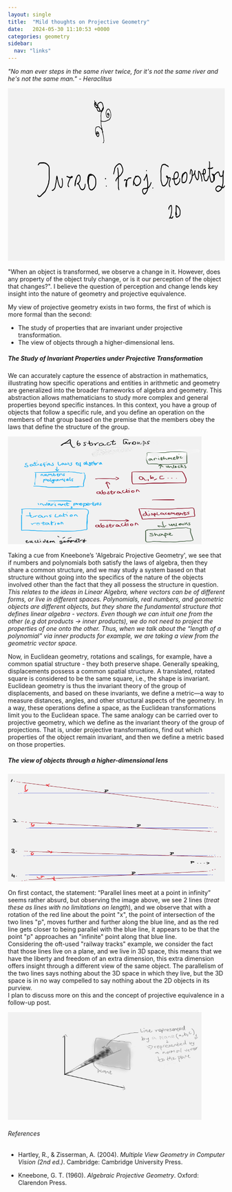 ```yaml
---
layout: single
title:  "Mild thoughts on Projective Geometry"
date:   2024-05-30 11:10:53 +0000
categories: geometry
sidebar:
  nav: "links"
---
```


*"No man ever steps in the same river twice, for it's not the same river and he's not the same man." - Heraclitus*

<img src="/title_proj_geo.png" alt="projective geometry" width="600" height="400" />

"When an object is transformed, we observe a change in it. However, does any property of the object truly change, or is it our perception of the object that changes?". I believe the question of perception and change lends key insight into the nature of geometry and projective equivalence.

My view of projective geometry exists in two forms, the first of which is more formal than the second:

- The study of properties that are invariant under projective transformation.
- The view of objects through a higher-dimensional lens.

##### The Study of Invariant Properties under Projective Transformation

We can accurately capture the essence of abstraction in mathematics, illustrating how specific operations and entities in arithmetic and geometry are generalized into the broader frameworks of algebra and geometry. This abstraction allows mathematicians to study more complex and general properties beyond specific instances. In this context, you have a group of objects that follow a specific rule, and you define an operation on the members of that group based on the premise that the members obey the laws that define the structure of the group.

<img src="/abstract.png" alt="abstract" width="450" height="250" />

Taking a cue from Kneebone’s 'Algebraic Projective Geometry', we see that if numbers and polynomials both satisfy the laws of algebra, then they share a common structure, and we may study a system based on that structure without going into the specifics of the nature of the objects involved other than the fact that they all possess the structure in question.<br>
*This relates to the ideas in Linear Algebra, where vectors can be of different forms, or live in different spaces. Polynomials, real numbers, and geometric objects are different objects, but they share the fundamental structure that defines linear algebra - vectors. Even though we can intuit one from the other (e.g dot products -> inner products), we do not need to project the properties of one onto the other. Thus, when we talk about the “length of a polynomial” via inner products for example, we are taking a view from the geometric vector space.*

Now, in Euclidean geometry, rotations and scalings, for example, have a common spatial structure - they both preserve shape. Generally speaking, displacements possess a common spatial structure. A translated, rotated square is considered to be the same square, i.e., the shape is invariant. Euclidean geometry is thus the invariant theory of the group of displacements, and based on these invariants, we define a metric—a way to measure distances, angles, and other structural aspects of the geometry. In a way, these operations define a space, as the Euclidean transformations limit you to the Euclidean space. The same analogy can be carried over to projective geometry, which we define as the invariant theory of the group of projections. That is, under projective transformations, find out which properties of the object remain invariant, and then we define a metric based on those properties.

##### The view of objects through a higher-dimensional lens

<img src="/parallel.png" alt="parallel" width="650" height="250" />

On first contact, the statement: “Parallel lines meet at a point in infinity” seems rather absurd, but observing the image above, we see 2 lines (*treat these as lines with no limitations on length*), and we observe that with a rotation of the red line about the point "x", the point of intersection of the two lines "p", moves further and further along the blue line, and as the red line gets closer to being parallel with the blue line, it appears to be that the point "p" approaches an "infinite" point along that blue line.<br>
Considering the oft-used "railway tracks" example, we consider the fact that those lines live on a plane, and we live in 3D space, this means that we have the liberty and freedom of an extra dimension, this extra dimension offers insight through a different view of the same object. The parallelism of the two lines says nothing about the 3D space in which they live, but the 3D space is in no way compelled to say nothing about the 2D objects in its purview.<br>
I plan to discuss more on this and the concept of projective equivalence in a follow-up post.

<img src="/projtwod.png" alt="projectvie" width="450" height="250" />


###### *References*
- Hartley, R., & Zisserman, A. (2004). *Multiple View Geometry in Computer Vision (2nd ed.)*. Cambridge: Cambridge University Press.

- Kneebone, G. T. (1960). *Algebraic Projective Geometry*. Oxford: Clarendon Press.